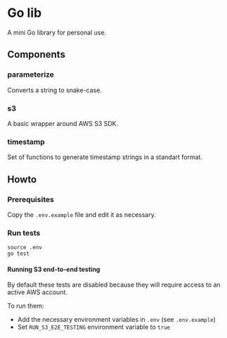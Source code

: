 # Go lib

A mini Go library for personal use.

## Components

### parameterize

Converts a string to snake-case.

### s3

A basic wrapper around AWS S3 SDK.

### timestamp

Set of functions to generate timestamp strings in a standart format.

## Howto

### Prerequisites

Copy the `.env.example` file and edit it as necessary.

### Run tests

```
source .env
go test
```

#### Running S3 end-to-end testing

By default these tests are disabled because they will require access to an active AWS account.

To run them:

- Add the necessary environment variables in `.env` (see `.env.example`)
- Set `RUN_S3_E2E_TESTING` environment variable to `true`

